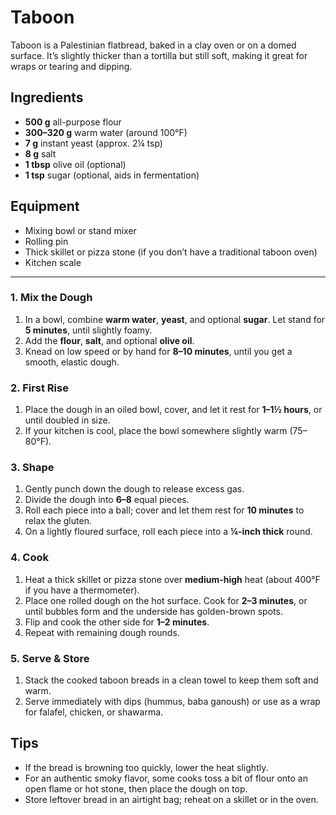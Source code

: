 # Taboon

Taboon is a Palestinian flatbread, baked in a clay oven or on a domed surface. It’s slightly thicker than a tortilla but still soft, making it great for wraps or tearing and dipping.

## Ingredients

- **500 g** all-purpose flour  
- **300–320 g** warm water (around 100°F)  
- **7 g** instant yeast (approx. 2¼ tsp)  
- **8 g** salt  
- **1 tbsp** olive oil (optional)  
- **1 tsp** sugar (optional, aids in fermentation)  

## Equipment

- Mixing bowl or stand mixer  
- Rolling pin  
- Thick skillet or pizza stone (if you don’t have a traditional taboon oven)  
- Kitchen scale  

---

### 1. Mix the Dough

1. In a bowl, combine **warm water**, **yeast**, and optional **sugar**. Let stand for **5 minutes**, until slightly foamy.  
2. Add the **flour**, **salt**, and optional **olive oil**.  
3. Knead on low speed or by hand for **8–10 minutes**, until you get a smooth, elastic dough.

### 2. First Rise

1. Place the dough in an oiled bowl, cover, and let it rest for **1–1½ hours**, or until doubled in size.  
2. If your kitchen is cool, place the bowl somewhere slightly warm (75–80°F).

### 3. Shape

1. Gently punch down the dough to release excess gas.  
2. Divide the dough into **6–8** equal pieces.  
3. Roll each piece into a ball; cover and let them rest for **10 minutes** to relax the gluten.  
4. On a lightly floured surface, roll each piece into a **¼-inch thick** round.

### 4. Cook

1. Heat a thick skillet or pizza stone over **medium-high** heat (about 400°F if you have a thermometer).  
2. Place one rolled dough on the hot surface. Cook for **2–3 minutes**, or until bubbles form and the underside has golden-brown spots.  
3. Flip and cook the other side for **1–2 minutes**.  
4. Repeat with remaining dough rounds.

### 5. Serve & Store

1. Stack the cooked taboon breads in a clean towel to keep them soft and warm.  
2. Serve immediately with dips (hummus, baba ganoush) or use as a wrap for falafel, chicken, or shawarma.  

## Tips

- If the bread is browning too quickly, lower the heat slightly.  
- For an authentic smoky flavor, some cooks toss a bit of flour onto an open flame or hot stone, then place the dough on top.  
- Store leftover bread in an airtight bag; reheat on a skillet or in the oven.
